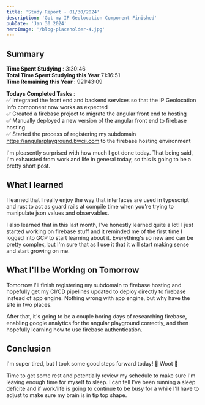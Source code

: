 ```yaml
---
title: 'Study Report - 01/30/2024'
description: 'Got my IP Geolocation Component Finished'
pubDate: 'Jan 30 2024'
heroImage: '/blog-placeholder-4.jpg'
---
```


## Summary
**Time Spent Studying** : 3:30:46\
**Total Time Spent Studying this Year**  71:16:51 \
**Time Remaining this Year** : 921:43:09

**Todays Completed Tasks** : \
✅ Integrated the front end and backend services so that the IP Geolocation Info component now works as expected \
✅ Created a firebase project to migrate the angular front end to hosting \
✅ Manually deployed a new version of the angular front end to firebase hosting \
✅ Started the process of registering my subdomain https://angularplayground.bwcii.com to the firebase hosting environment


I'm pleasently surprised with how much I got done today. That being said, I'm exhausted from work and life in general today, so this is going to be a pretty short post.

## What I learned

I learned that I really enjoy the way that interfaces are used in typescript and rust to act as guard rails at compile time when you're trying to manipulate json values and observables.

I also learned that in this last month, I've honestly learned quite a lot! I just started working on firebase stuff and it reminded me of the first time I logged into GCP to start learning about it. Everything's so new and can be pretty complex, but I'm sure that as I use it that it will start making sense and start growing on me.


## What I'll be Working on Tomorrow

Tomorrow I'll finish registering my subdomain to firebase hosting and hopefully get my CI/CD pipelines updated to deploy directly to firebase instead of app engine. Nothing wrong with app engine, but why have the site in two places.

After that, it's going to be a couple boring days of researching firebase, enabling google analytics for the angular playground correctly, and then hopefully learning how to use firebase authentication.

## Conclusion

I'm super tired, but I took some good steps forward today! 🎉 Woot 🎉

Time to get some rest and potentially review my schedule to make sure I'm leaving enough time for myself to sleep. I can tell I've been running a sleep deficite and if work/life is going to continue to be busy for a while I'll have to adjust to make sure my brain is in tip top shape.